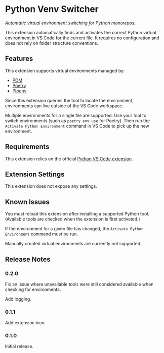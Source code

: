 # Python Venv Switcher

*Automatic virtual environment switching for Python monorepos.*

This extension automatically finds and activates the correct Python virtual environment in VS Code for the current file.
It requires no configuration and does not rely on folder structure conventions.

## Features

This extension supports virtual environments managed by:

* [PDM](https://pdm-project.org/)
* [Poetry](https://python-poetry.org)
* [Pipenv](https://pipenv.pypa.io/)

Since this extension queries the tool to locate the environment, environments can live outside of the VS Code workspace.

Multiple environments for a single file are supported.
Use your tool to switch environments (such as `poetry env use` for Poetry). Then run the `Activate Python Environment` command in VS Code to pick up the new environment.

## Requirements

This extension relies on the official [Python VS Code extension](https://marketplace.visualstudio.com/items?itemName=ms-python.python).

## Extension Settings

This extension does not expose any settings.

## Known Issues

You must reload this extension after installing a supported Python tool.
(Available tools are checked when the extension is first activated.)

If the environment for a given file has changed, the `Activate Python Environment` command must be run.

Manually created virtual environments are currently not supported.

## Release Notes

### 0.2.0

Fix an issue where unavailable tools were still considered available when checking for environments.

Add logging.

### 0.1.1

Add extension icon.

### 0.1.0

Initial release.
